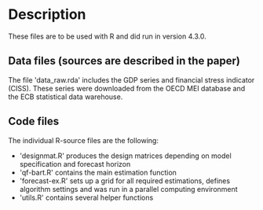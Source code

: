 # Description
These files are to be used with R and did run in version 4.3.0. 

## Data files (sources are described in the paper)
The file 'data_raw.rda' includes the GDP series and financial stress indicator (CISS). These series were downloaded from the OECD MEI database and the ECB statistical data warehouse.

## Code files
The individual R-source files are the following:

- 'designmat.R' produces the design matrices depending on model specification and forecast horizon
- 'qf-bart.R' contains the main estimation function
- 'forecast-ex.R' sets up a grid for all required estimations, defines algorithm settings and was run in a parallel computing environment
- 'utils.R' contains several helper functions
